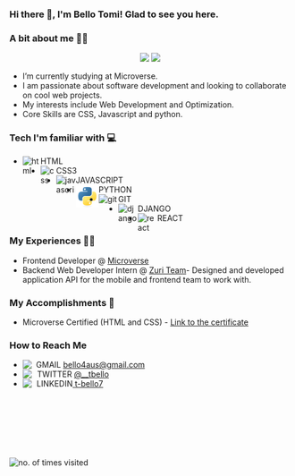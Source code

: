 ### Hi there 👋, I'm Bello Tomi! Glad to see you here.


### A bit about me 🙋‍♂️
<p align="center">
  <img width="49%" src="https://github-readme-stats.vercel.app/api?username=t-bello7&theme=dark&show_icons=true" />
  <img width="49%" src ="http://github-readme-streak-stats.herokuapp.com?user=t-bello7&theme=dark&show_icons=true" />
</p>

- I’m currently studying at Microverse.
- I am passionate about software development and looking to collaborate on cool web projects. 
- My interests include Web Development and Optimization.
- Core Skills are CSS, Javascript and python.

### Tech I'm familiar with 💻	
- HTML <img  align="left" src="https://www.vectorlogo.zone/logos/w3_html5/w3_html5-icon.svg" alt="html" width="32" height="35"/>
- CSS3 <img  align="left" src="https://www.vectorlogo.zone/logos/w3_css/w3_css-official.svg" alt="css" width="28" height="35"/> 
- JAVASCRIPT <img  align="left" src="https://www.vectorlogo.zone/logos/javascript/javascript-icon.svg" alt="javascript" width="35" height="35"/>
- PYTHON <img  align="left" src="https://raw.githubusercontent.com/devicons/devicon/master/icons/python/python-original.svg" alt="python" width="41" height="41"/> 
- GIT <img  align="left" src="https://www.vectorlogo.zone/logos/git-scm/git-scm-icon.svg" alt="git" width="35" height="35"/> 
- DJANGO <img  align="left" src="https://www.vectorlogo.zone/logos/djangoproject/djangoproject-icon.svg" alt="django" width="35" height="35"/>
- REACT <img  align="left" src="https://www.vectorlogo.zone/logos/reactjs/reactjs-icon.svg" alt="react" width="35" height="35"/>


### My Experiences 👨‍💻	
- Frontend Developer @ [Microverse](https://microvers.org)
- Backend Web Developer Intern @ [Zuri Team](https://https://creer-pjt-105.herokuapp.com/)- Designed and developed application API for the mobile and frontend team to work with.

### My Accomplishments 🏅
- Microverse Certified (HTML and CSS) - [Link to the certificate](https://www.credential.net/a19cd66e-3b77-46ef-af38-9b2ddd752fe8)

### How to Reach Me


  - GMAIL <a href="mailto:bello4aus@gmail.com" subject="Let's Know You"> <img align="left" width="24px" src="https://www.vectorlogo.zone/logos/gmail/gmail-icon.svg"/></a>[bello4aus@gmail.com](mailto:bello4aus@gmail.com)
  - TWITTER <a href="https://twitter.com/__tbello"> <img align="left"  width="26px" src="https://www.vectorlogo.zone/logos/twitter/twitter-official.svg"/></a>[@__tbello](https://twitter.com/__tbello)
  - LINKEDIN<a href="https://www.linkedin.com/in/t-bello7"> <img align="left" width="25px" src="https://www.vectorlogo.zone/logos/linkedin/linkedin-icon.svg" /></a> [t-bello7](https://www.linkedin.com/in/t-bello7)

<br />
<br />
<p>&nbsp;</p>



<br />

![no. of times visited](https://visitor-badge.laobi.icu/badge?page_id=t-bello7.t-bello7)



